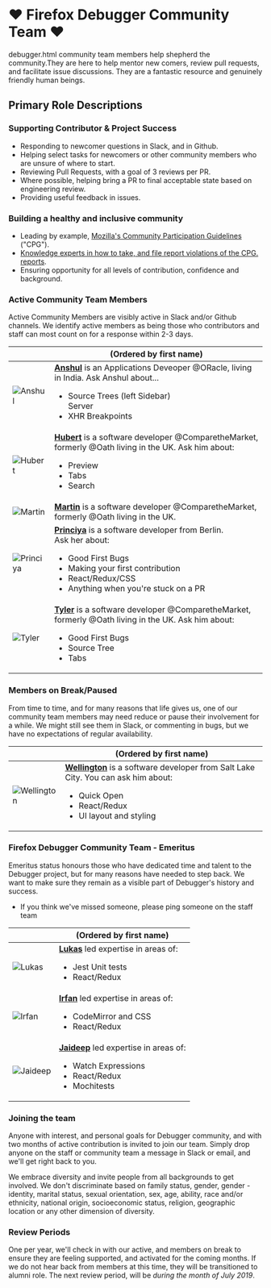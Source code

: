 
# :heart: Firefox Debugger Community Team :heart:
debugger.html community team members help shepherd the community.They are here to help mentor new comers, review pull requests, and facilitate issue discussions.
They are a fantastic resource and genuinely friendly human beings.

## Primary Role Descriptions

### Supporting Contributor & Project Success
* Responding to newcomer questions in Slack, and in Github.
* Helping select tasks for newcomers or other community members who are unsure of where to start.
* Reviewing Pull Requests, with a goal of 3 reviews per PR.
* Where possible, helping bring a PR to final acceptable state based on engineering review.
* Providing useful feedback in issues.

### Building a healthy and inclusive community
* Leading by example, [Mozilla's Community Participation Guidelines](https://www.mozilla.org/en-US/about/governance/policies/participation/) ("CPG").
* [Knowledge experts in how to take, and file report violations of the CPG. reports](https://www.mozilla.org/en-US/about/governance/policies/participation/reporting/).
* Ensuring opportunity for all levels of contribution, confidence and background.

### Active Community Team Members

Active Community Members are visibly active in Slack and/or Github channels. We identify active members as being those who contributors and staff can most count on for a response within 2-3 days.

| | (Ordered by first name) |
|-------|---|
| ![Anshul](https://avatars.githubusercontent.com/anshulmalik?s=460&v=4)|**[Anshul](https://github.com/anshulmalik)** is an Applications Deveoper @ORacle, living in India. Ask Anshul about...<ul><li>Source Trees (left Sidebar)</li>Server<li>XHR Breakpoints</li></ul> |
| ![Hubert](https://avatars3.githubusercontent.com/u/792924?s=460&v=4)|**[Hubert](https://github.com/bomsy)** is a software developer @ComparetheMarket, formerly @Oath living in the UK.  Ask him about: <ul><li>Preview</li><li>Tabs</li><li>Search</li></ul> |
| ![Martin](https://avatars.githubusercontent.com/nyrosmith?)|**[Martin](https://github.com/nyrosmith)** is a software developer @ComparetheMarket, formerly @Oath living in the UK.  |
| ![Princiya](https://avatars3.githubusercontent.com/u/8022693?s=460&v=4)|**[Princiya](https://github.com/princiya)** is a software developer from Berlin.<br/>  Ask her about:  <ul><li>Good First Bugs</li><li>Making your first contribution</li><li>React/Redux/CSS</li><li>Anything when you're stuck on a PR</li></ul>  |
| ![Tyler](https://avatars1.githubusercontent.com/u/5448834?s=460&v=4)|**[Tyler](https://github.com/wenincode)** is a software developer @ComparetheMarket, formerly @Oath living in the UK. Ask him about: <ul><li>Good First Bugs</li><li>Source Tree</li><li>Tabs</li></ul>  |


### Members on Break/Paused

From time to time, and for many reasons that life gives us, one of our community team members may need reduce or pause their involvement for a while.  We might still see them in Slack, or commenting in bugs, but we have no expectations of regular availability.

|   |  (Ordered by first name) |
|---|---|
| ![Wellington](https://avatars3.githubusercontent.com/u/580982?s=460&v=4)  |  **[Wellington](https://github.com/wldcordeiro)** is a software developer from Salt Lake City. You can ask him about:  <ul><li> Quick Open</li><li>React/Redux</li><li>UI layout and styling</li></ul>||

### Firefox Debugger Community Team - Emeritus

Emeritus status honours those who have dedicated time and talent to the Debugger project, but for many reasons have needed to step back.  We want to make sure they remain as a visible part of Debugger's history and success.

* If you think we've missed someone, please ping someone on the staff team

|   | (Ordered by first name)  |
|---|---|
|  ![Lukas](https://avatars1.githubusercontent.com/u/23530054?s=460&v=4) | **[Lukas](https://github.com/lukaszsobek0)**  led expertise in areas of:  <ul><li>Jest Unit tests</li><li>React/Redux</li></ul>|  |
| ![Irfan](https://avatars2.githubusercontent.com/u/1755089?s=400&v=4)  |  **[Irfan](https://github.com/irfanhudda)**  led expertise in areas of:  <ul><li>CodeMirror and CSS</li><li>React/Redux</li></ul>| |
| ![Jaideep](https://avatars2.githubusercontent.com/u/2481105?s=460&v=4)  |  **[Jaideep](https://github.com/jbhoosreddy)**  led expertise in areas of:  <ul><li>Watch Expressions</li><li>React/Redux</li><li>Mochitests</li></ul>|


### Joining the team

Anyone with interest, and personal goals for Debugger community, and with two months of active contribution is invited to join our team. Simply drop anyone on the staff or community team a message in Slack or email, and we'll get right back to you.

We embrace diversity and invite people from all backgrounds to get involved.  We don't discriminate based on family status, gender, gender -identity, marital status, sexual orientation, sex, age, ability, race and/or ethnicity, national origin, socioeconomic status, religion, geographic location or any other dimension of diversity.


### Review Periods

One per year, we'll check in with our active, and members on break to ensure they are feeling supported, and activated for the coming months.  If we do not hear back from members at this time, they will be transitioned to alumni role.
The next review period, will be *during the month of July 2019*.
